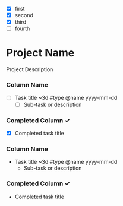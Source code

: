 - [x] first
- [x] second
- [x] third
- [ ] fourth

# Project Name
Project Description

### Column Name
- [ ] Task title ~3d #type @name yyyy-mm-dd
  - [ ] Sub-task or description

### Completed Column ✓
- [x] Completed task title

### Column Name
- Task title ~3d #type @name yyyy-mm-dd
  - Sub-task or description

### Completed Column ✓
- Completed task title